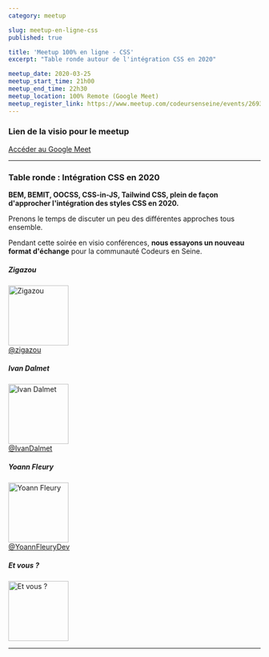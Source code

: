 ```yaml
---
category: meetup

slug: meetup-en-ligne-css
published: true

title: 'Meetup 100% en ligne - CSS'
excerpt: "Table ronde autour de l'intégration CSS en 2020"

meetup_date: 2020-03-25
meetup_start_time: 21h00
meetup_end_time: 22h30
meetup_location: 100% Remote (Google Meet)
meetup_register_link: https://www.meetup.com/codeursenseine/events/269396204/
---
```


### Lien de la visio pour le meetup

<a href="https://meet.google.com/hro-msqi-jgj" class="ces-c-button">Accéder au Google Meet</a>

---

### Table ronde : Intégration CSS en 2020

**BEM, BEMIT, OOCSS, CSS-in-JS, Tailwind CSS, plein de façon d'approcher l'intégration des styles CSS en 2020.**

Prenons le temps de discuter un peu des différentes approches tous ensemble.

Pendant cette soirée en visio conférences, **nous essayons un nouveau format d'échange** pour la communauté Codeurs en Seine.

<div class="ces-l-grid">
  <div class="ces-l-grid__item is-1_2 is-1_4@xxs is-1_2@md is-1_4@lg">
    <h5>Zigazou</h5>
    <div><img src="https://pbs.twimg.com/profile_images/466834244266770432/Wc87gQBY_400x400.png" alt="Zigazou" width="120" /></div>
    <a href="https://twitter.com/zigazou">@zigazou</a>
  </div>

  <div class="ces-l-grid__item is-1_2 is-1_4@xxs is-1_2@md is-1_4@lg">
    <h5>Ivan Dalmet</h5>
    <div><img src="https://pbs.twimg.com/profile_images/741930557475573760/ur4w4dZV_400x400.jpg" alt="Ivan Dalmet" width="120" /></div>
    <a href="https://twitter.com/ivandalmet">@IvanDalmet</a>
  </div>

  <div class="ces-l-grid__item is-1_2 is-1_4@xxs is-1_2@md is-1_4@lg">
    <h5>Yoann Fleury</h5>
    <div><img src="https://pbs.twimg.com/profile_images/1204752262742118405/T4-_Qy2C_400x400.jpg" alt="Yoann Fleury" width="120" /></div>
    <a href="https://twitter.com/YoannFleuryDev">@YoannFleuryDev</a>
  </div>

  <div class="ces-l-grid__item is-1_2 is-1_4@xxs is-1_2@md is-1_4@lg">
    <h5>Et vous ?</h5>
    <div><img src="/images/meetups/speakers/CES-Vous.png" alt="Et vous ?" width="120" /></div>
  </div>
</div>

---
